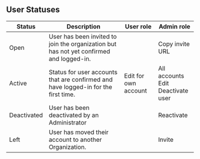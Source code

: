 ## User Statuses

| Status | Description | User role | Admin role |
|---|---|---|---|
| Open | User has been invited to join the organization but has not yet confirmed and logged-in. |  | Copy invite URL |
| Active | Status for user accounts that are confirmed and have logged-in for the first time. | Edit for own account | All accounts Edit<br/>Deactivate user |
| Deactivated | User has been deactivated by an Administrator |  | Reactivate |
| Left | User has moved their account to another Organization. |  | Invite |
